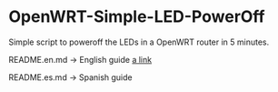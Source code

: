 # OpenWRT-Simple-LED-PowerOff
Simple script to poweroff the LEDs in a OpenWRT router in 5 minutes.

README.en.md -> English guide [a link](https://github.com/helicida/OpenWRT-Simple-LED-PowerOff/blob/main/README.en.md)

README.es.md -> Spanish guide
